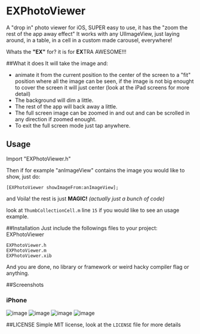 EXPhotoViewer
=============

A "drop in" photo viewer for iOS, SUPER easy to use, it has the "zoom the rest of the app away effect"
It works with any UIImageView, just laying around, in a table, in a cell in a custom made carousel, everywhere!

Whats the **"EX"** for? it is for **EX**TRA AWESOME!!!

##What it does
It will take the image and:

* animate it from the current position to the center of the screen to a "fit" position where all the image can be seen, if the image is not big enought to cover the screen it will just center (look at the iPad screens for more detail)
* The background will dim a little.
* The rest of the app will back away a little.
* The full screen image can be zoomed in and out and can be scrolled in any direction if zoomed enought.
* To exit the full screen mode just tap anywhere.

## Usage
Import "EXPhotoViewer.h"

Then if for example "anImageView" contains the image you would like to show, just do:

    [EXPhotoViewer showImageFrom:anImageView];

and Voila! the rest is just **MAGIC!** *(actually just a bunch of code)*

look at `ThumbCollectionCell.m` line `15` if you would like to see an usage example.

##Installation
Just include the followings files to your project:
EXPhotoViewer

    EXPhotoViewer.h
    EXPhotoViewer.m
    EXPhotoViewer.xib
And you are done, no library or framework or weird hacky  compiler flag or anything.

##Screenshots

### iPhone
![image](https://raw.githubusercontent.com/Julioacarrettoni/EXPhotoViewer/master/screenshots/iphone_screenshot_1.png)
![image](https://raw.githubusercontent.com/Julioacarrettoni/EXPhotoViewer/master/screenshots/iphone_screenshot_2.png)
![image](https://raw.githubusercontent.com/Julioacarrettoni/EXPhotoViewer/master/screenshots/ipad_screenshot_1.png)
![image](https://raw.githubusercontent.com/Julioacarrettoni/EXPhotoViewer/master/screenshots/ipad_screenshot_2.png)

##LICENSE
Simple MIT license, look at the `LICENSE` file for more details